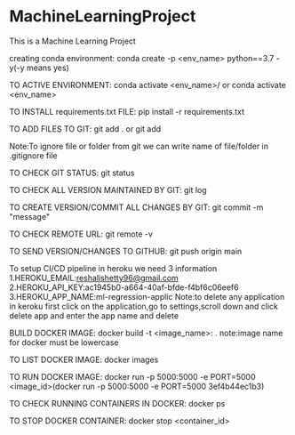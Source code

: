 # MachineLearningProject
This is a Machine Learning Project

creating conda environment:
conda create -p <env_name> python==3.7 -y(-y means yes)

TO ACTIVE ENVIRONMENT:
conda activate <env_name>/ or conda activate <env_name>

TO INSTALL requirements.txt FILE:
pip install -r requirements.txt

TO ADD FILES TO GIT:
git add . or git add <filename>

Note:To ignore file or folder from git we can write name of file/folder in .gitignore file

TO CHECK GIT STATUS:
git status

TO CHECK ALL VERSION MAINTAINED BY GIT:
git log

TO CREATE VERSION/COMMIT ALL CHANGES BY GIT:
git commit -m "message"

TO CHECK REMOTE URL:
git remote -v

TO SEND VERSION/CHANGES TO GITHUB:
git push origin main

To setup CI/CD pipeline in heroku we need 3 information
1.HEROKU_EMAIL:reshalishetty96@gmail.com
2.HEROKU_API_KEY:ac1945b0-a664-40af-bfde-f4bf6c06eef6
3.HEROKU_APP_NAME:ml-regression-applic
Note:to delete any application in keroku first click on the application,go to settings,scroll down and click delete app and enter the app name and delete

BUILD DOCKER IMAGE:
docker build -t <image_name>:<tagname> .
note:image name for docker must be lowercase

TO LIST DOCKER IMAGE:
docker images

TO RUN DOCKER IMAGE:
docker run -p 5000:5000 -e PORT=5000 <image_id>(docker run -p 5000:5000 -e PORT=5000 3ef4b44ec1b3)

TO CHECK RUNNING CONTAINERS IN DOCKER:
docker ps

TO STOP DOCKER CONTAINER:
docker stop <container_id>
